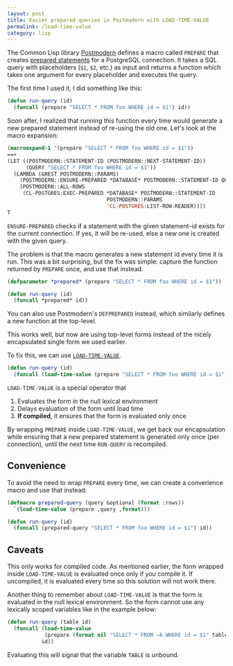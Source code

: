 ```yaml
---
layout: post
title: Easier prepared queries in Postmodern with LOAD-TIME-VALUE
permalink: /load-time-value
category: lisp
---
```


The Common Lisp library [Postmodern][] defines a macro called `PREPARE` that
creates [prepared statements][] for a PostgreSQL connection. It takes a SQL
query with placeholders (`$1`, `$2`, etc.) as input and returns a function which
takes one argument for every placeholder and executes the query.

The first time I used it, I did something like this:

```cl
(defun run-query (id)
  (funcall (prepare "SELECT * FROM foo WHERE id = $1") id))
```

Soon after, I realized that running this function every time would generate a
new prepared statement instead of re-using the old one. Let's look at the macro
expansion:

```cl
(macroexpand-1 '(prepare "SELECT * FROM foo WHERE id = $1"))
==>
(LET ((POSTMODERN::STATEMENT-ID (POSTMODERN::NEXT-STATEMENT-ID))
      (QUERY "SELECT * FROM foo WHERE id = $1"))
  (LAMBDA (&REST POSTMODERN::PARAMS)
    (POSTMODERN::ENSURE-PREPARED *DATABASE* POSTMODERN::STATEMENT-ID QUERY)
    (POSTMODERN::ALL-ROWS
     (CL-POSTGRES:EXEC-PREPARED *DATABASE* POSTMODERN::STATEMENT-ID
                                POSTMODERN::PARAMS
                                'CL-POSTGRES:LIST-ROW-READER))))
T
```

`ENSURE-PREPARED` checks if a statement with the given statement-id
exists for the current connection. If yes, it will be re-used, else a new one is
created with the given query.

The problem is that the macro generates a new statement id every time it is
run. This was a bit surprising, but the fix was simple: capture the function
returned by `PREPARE` once, and use that instead.

```cl
(defparameter *prepared* (prepare "SELECT * FROM foo WHERE id = $1"))

(defun run-query (id)
  (funcall *prepared* id))
```

You can also use Postmodern's `DEFPREPARED` instead, which similarly defines a
new function at the top-level.

This works well, but now are using top-level forms instead of the
nicely encapsulated single form we used earlier.

To fix this, we can use [`LOAD-TIME-VALUE`][load-time-value].

```cl
(defun run-query (id)
  (funcall (load-time-value (prepare "SELECT * FROM foo WHERE id = $1")) id))
```

`LOAD-TIME-VALUE` is a special operator that

1. Evaluates the form in the null lexical environment
2. Delays evaluation of the form until load time
3. **If compiled**, it ensures that the form is evaluated only once

By wrapping `PREPARE` inside `LOAD-TIME-VALUE`, we get back our encapsulation
while ensuring that a new prepared statement is generated only once (per
connection), until the next time `RUN-QUERY` is recompiled.

## Convenience

To avoid the need to wrap `PREPARE` every time, we can create a converience
macro and use that instead:

```cl
(defmacro prepared-query (query &optional (format :rows))
  `(load-time-value (prepare ,query ,format)))

(defun run-query (id)
  (funcall (prepared-query "SELECT * FROM foo WHERE id = $1") id))
```

## Caveats

This only works for compiled code. As mentioned earlier, the form wrapped inside
`LOAD-TIME-VALUE` is evaluated once only if you compile it. If uncompiled, it is
evaluated every time so this solution will not work there.

Another thing to remember about `LOAD-TIME-VALUE` is that the form is evaluated
in the null lexical environment. So the form cannot use any lexically scoped
variables like in the example below:

```cl
(defun run-query (table id)
  (funcall (load-time-value
            (prepare (format nil "SELECT * FROM ~A WHERE id = $1" table)))
           id))
```

Evaluating this will signal that the variable `TABLE` is unbound.

[Postmodern]: http://marijnhaverbeke.nl/postmodern/
[prepared statements]: https://www.postgresql.org/docs/11/sql-prepare.html
[load-time-value]: http://clhs.lisp.se/Body/s_ld_tim.htm
